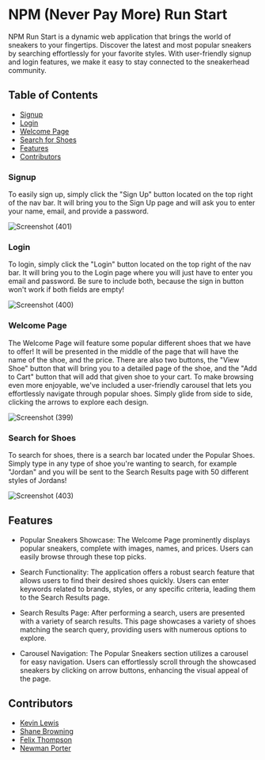 # NPM (Never Pay More) Run Start

NPM Run Start is a dynamic web application that brings the world of sneakers to your fingertips. Discover the latest and most popular sneakers by searching effortlessly for your favorite styles. With user-friendly signup and login features, we make it easy to stay connected to the sneakerhead community.

## Table of Contents

- [Signup](#signup)
- [Login](#login)
- [Welcome Page](#welcome-page)
- [Search for Shoes](#search-for-shoes)
- [Features](#features)
- [Contributors](#contributors)


### Signup

To easily sign up, simply click the "Sign Up" button located on the top right of the nav bar. It will bring you to the Sign Up page and will ask you to enter your name, email, and provide a password.

![Screenshot (401)](https://github.com/SixFourDev/npm-run-start/assets/127274865/e8f30d6b-fefb-4ee0-9d67-617d4dd1421f)

### Login

To login, simply click the "Login" button located on the top right of the nav bar. It will bring you to the Login page where you will just have to enter you email and password. Be sure to include both, because the sign in button won't work if both fields are empty!

![Screenshot (400)](https://github.com/SixFourDev/npm-run-start/assets/127274865/097388b8-6d12-4b93-b334-d748da3a8e0c)

### Welcome Page

The Welcome Page will feature some popular different shoes that we have to offer! It will be presented in the middle of the page that will have the name of the shoe, and the price. There are also two buttons, the "View Shoe" button that will bring you to a detailed page of the shoe, and the "Add to Cart" button that will add that given shoe to your cart. To make browsing even more enjoyable, we've included a user-friendly carousel that lets you effortlessly navigate through popular shoes. Simply glide from side to side, clicking the arrows to explore each design.

![Screenshot (399)](https://github.com/SixFourDev/npm-run-start/assets/127274865/3013a7e9-d4bc-4bb5-b726-bbd44d7cdcd9)

### Search for Shoes

To search for shoes, there is a search bar located under the Popular Shoes. Simply type in any type of shoe you're wanting to search, for example "Jordan" and you will be sent to the Search Results page with 50 different styles of Jordans!

![Screenshot (403)](https://github.com/SixFourDev/npm-run-start/assets/127274865/5ef734b8-2ae5-4f1f-a870-6d1c2acd601b)

## Features

- Popular Sneakers Showcase: The Welcome Page prominently displays popular sneakers, complete with images, names, and prices. Users can easily browse through these top picks.

- Search Functionality: The application offers a robust search feature that allows users to find their desired shoes quickly. Users can enter keywords related to brands, styles, or any specific criteria, leading them to the Search Results page.

- Search Results Page: After performing a search, users are presented with a variety of search results. This page showcases a variety of shoes matching the search query, providing users with numerous options to explore.

- Carousel Navigation: The Popular Sneakers section utilizes a carousel for easy navigation. Users can effortlessly scroll through the showcased sneakers by clicking on arrow buttons, enhancing the visual appeal of the page.


## Contributors

- [Kevin Lewis](https://github.com/KPL33)
- [Shane Browning](https://github.com/SixFourDev)
- [Felix Thompson](https://github.com/SuperFeeeelix)
- [Newman Porter](https://github.com/nporter619)
